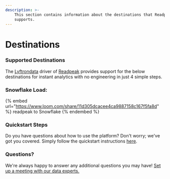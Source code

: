 ```yaml
---
description: >-
    This section contains information about the destinations that Readpeak
    supports.
---
```


# Destinations

### Supported Destinations

The [Lyftrondata](https://www.lyftrondata.com/) driver of [Readpeak](https://www.lyftrondata.com/integration/readpeak/) provides support for the below destinations for instant analytics with no engineering in just 4 simple steps.

### Snowflake Load:

{% embed url="https://www.loom.com/share/11d305dcacee4ca9887158c167f5fa8d" %}
readpeak to Snowflake
{% endembed %}

### Quickstart Steps

Do you have questions about how to use the platform? Don't worry; we've got you covered. Simply follow the quickstart instructions [here](../../../quickstart-steps.md).

### Questions? <a href="#questions" id="questions"></a>

We're always happy to answer any additional questions you may have! [Set up a meeting with our data experts.](https://www.lyftrondata.com/book-a-meeting/)
